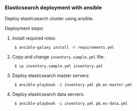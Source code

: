 ### Elasticsearch deployment with ansible ###

Deploy elasticsearch cluster using ansible.

Deployment steps:

1. Install required roles:

        $ ansible-galaxy install -r requirements.yml

1. Copy and change `inventory.sample.yml` file:

        $ cp inventory.sample.yml inventory.yml

1. Deploy elasticsearch master servers:

        $ ansible-playbook -i inventory.yml pb.es-master.yml

1. Deploy elasticsearch data servers:

        $ ansible-playbook -i inventory.yml pb.es-data.yml
